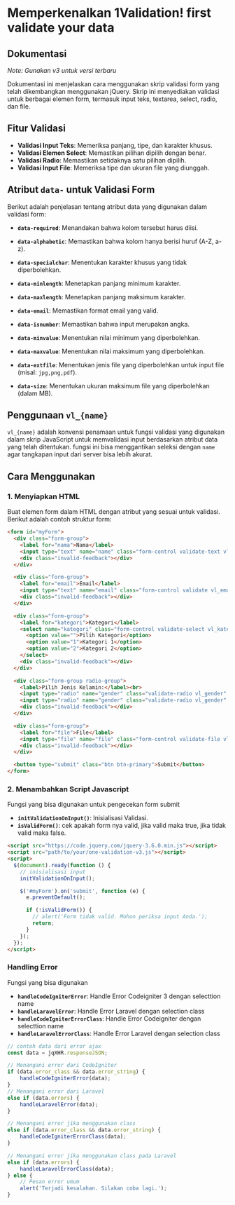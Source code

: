# Memperkenalkan 1Validation! first validate your data

## Dokumentasi

_Note: Gunakan v3 untuk versi terbaru_

Dokumentasi ini menjelaskan cara menggunakan skrip validasi form yang telah dikembangkan menggunakan jQuery. Skrip ini menyediakan validasi untuk berbagai elemen form, termasuk input teks, textarea, select, radio, dan file.

## Fitur Validasi

- **Validasi Input Teks**: Memeriksa panjang, tipe, dan karakter khusus.
- **Validasi Elemen Select**: Memastikan pilihan dipilih dengan benar.
- **Validasi Radio**: Memastikan setidaknya satu pilihan dipilih.
- **Validasi Input File**: Memeriksa tipe dan ukuran file yang diunggah.

## Atribut `data-` untuk Validasi Form

Berikut adalah penjelasan tentang atribut data yang digunakan dalam validasi form:

- **`data-required`**: 
  Menandakan bahwa kolom tersebut harus diisi.
  
- **`data-alphabetic`**: 
  Memastikan bahwa kolom hanya berisi huruf (A-Z, a-z).
  
- **`data-specialchar`**: 
  Menentukan karakter khusus yang tidak diperbolehkan.
  
- **`data-minlength`**: 
  Menetapkan panjang minimum karakter.
  
- **`data-maxlength`**: 
  Menetapkan panjang maksimum karakter.
  
- **`data-email`**: 
  Memastikan format email yang valid.
  
- **`data-isnumber`**: 
  Memastikan bahwa input merupakan angka.
  
- **`data-minvalue`**: 
  Menentukan nilai minimum yang diperbolehkan.
  
- **`data-maxvalue`**: 
  Menentukan nilai maksimum yang diperbolehkan.
  
- **`data-extfile`**: 
  Menentukan jenis file yang diperbolehkan untuk input file (misal: `jpg,png,pdf`).
  
- **`data-size`**: 
  Menentukan ukuran maksimum file yang diperbolehkan (dalam MB).

## Penggunaan `vl_{name}`

`vl_{name}` adalah konvensi penamaan untuk fungsi validasi yang digunakan dalam skrip JavaScript untuk memvalidasi input berdasarkan atribut data yang telah ditentukan. fungsi ini bisa menggantikan seleksi dengan `name` agar tangkapan input dari server bisa lebih akurat.

## Cara Menggunakan

### 1. Menyiapkan HTML

Buat elemen form dalam HTML dengan atribut yang sesuai untuk validasi. Berikut adalah contoh struktur form:

```html
<form id="myForm">
  <div class="form-group">
    <label for="nama">Nama</label>
    <input type="text" name="name" class="form-control validate-text vl_name" data-required="true" data-alphabetic="true" />
    <div class="invalid-feedback"></div>
  </div>

  <div class="form-group">
    <label for="email">Email</label>
    <input type="text" name="email" class="form-control validate vl_email" data-required="true" data-email="true" />
    <div class="invalid-feedback"></div>
  </div>

  <div class="form-group">
    <label for="kategori">Kategori</label>
    <select name="kategori" class="form-control validate-select vl_kategori" data-required="true">
      <option value="">Pilih Kategori</option>
      <option value="1">Kategori 1</option>
      <option value="2">Kategori 2</option>
    </select>
    <div class="invalid-feedback"></div>
  </div>

  <div class="form-group radio-group">
    <label>Pilih Jenis Kelamin:</label><br>
    <input type="radio" name="gender" class="validate-radio vl_gender" data-required="true" value="Laki-laki"> Laki-laki<br>
    <input type="radio" name="gender" class="validate-radio vl_gender" data-required="true" value="Perempuan"> Perempuan<br>
    <div class="invalid-feedback"></div>
  </div>

  <div class="form-group">
    <label for="file">File</label>
    <input type="file" name="file" class="form-control validate-file vl_file" data-extfile="jpg,png,pdf" data-size="2" />
    <div class="invalid-feedback"></div>
  </div>

  <button type="submit" class="btn btn-primary">Submit</button>
</form>
```

### 2. Menambahkan Script Javascript

Fungsi yang bisa digunakan untuk pengecekan form submit

- **`initValidationOnInput()`**: Inisialisasi Validasi.
- **`isValidForm()`**: cek apakah form nya valid, jika valid maka true, jika tidak valid maka false.


```html
<script src="https://code.jquery.com/jquery-3.6.0.min.js"></script>
<script src="path/to/your/one-validation-v3.js"></script>
<script>
  $(document).ready(function () {
    // inisialisasi input
    initValidationOnInput();

    $('#myForm').on('submit', function (e) {
      e.preventDefault();

      if (!isValidForm()) {
        // alert('Form tidak valid. Mohon periksa input Anda.');
        return;
      }
    });
  });
</script>
```

### Handling Error


Fungsi yang bisa digunakan

- **`handleCodeIgniterError`**: Handle Error Codeigniter 3 dengan selecttion name
- **`handleLaravelError`**: Handle Error Laravel dengan selection class
- **`handleCodeIgniterErrorClass`**: Handle Error Codeigniter  dengan selecttion name
- **`handleLaravelErrorClass`**: Handle Error Laravel dengan selection class

```js
// contoh data dari error ajax
const data = jqXHR.responseJSON;

// Menangani error dari CodeIgniter
if (data.error_class && data.error_string) {
    handleCodeIgniterError(data);
}
// Menangani error dari Laravel
else if (data.errors) {
    handleLaravelError(data);
}

// Menangani error jika menggunakan class
else if (data.error_class && data.error_string) {
    handleCodeIgniterErrorClass(data);
}

// Menangani error jika menggunakan class pada Laravel
else if (data.errors) {
    handleLaravelErrorClass(data);
} else {
    // Pesan error umum
    alert('Terjadi kesalahan. Silakan coba lagi.');
}
```